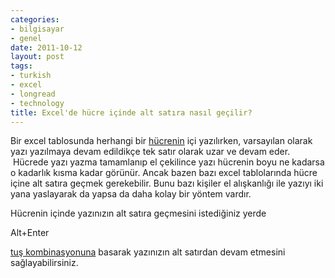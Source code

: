 ```yaml
---
categories:
- bilgisayar
- genel
date: 2011-10-12
layout: post
tags:
- turkish
- excel
- longread
- technology
title: Excel'de hücre içinde alt satıra nasıl geçilir?
---
```


Bir excel tablosunda herhangi bir [hücrenin](http://herkes-icin-excel.blogspot.com/2011/05/hucre-nedir.html) içi yazılırken, varsayılan olarak yazı yazılmaya devam edildikçe tek satır olarak uzar ve devam eder.  Hücrede yazı yazma tamamlanıp el çekilince yazı hücrenin boyu ne kadarsa o kadarlık kısma kadar görünür. Ancak bazen bazı excel tablolarında hücre içine alt satıra geçmek gerekebilir. Bunu bazı kişiler el alışkanlığı ile yazıyı iki yana yaslayarak da yapsa da daha kolay bir yöntem vardır.

  

Hücrenin içinde yazınızın alt satıra geçmesini istediğiniz yerde

  

Alt+Enter

  

[tuş kombinasyonuna](http://herkes-icin-excel.blogspot.com/2011/05/tus-kombinasyonu-nedir.html) basarak yazınızın alt satırdan devam etmesini sağlayabilirsiniz.
